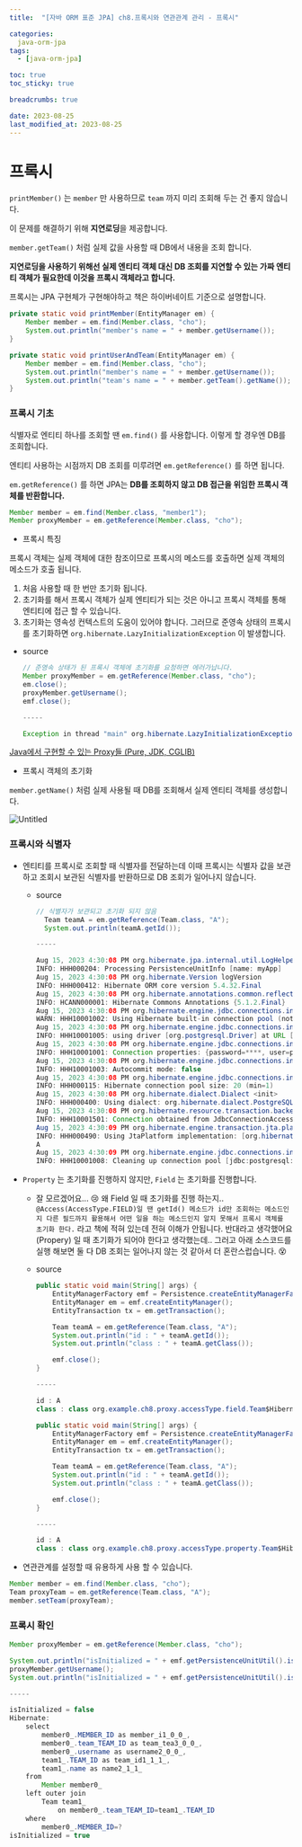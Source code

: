 ```yaml
---
title:  "[자바 ORM 표준 JPA] ch8.프록시와 연관관계 관리 - 프록시"

categories:
  java-orm-jpa
tags:
  - [java-orm-jpa]

toc: true
toc_sticky: true

breadcrumbs: true

date: 2023-08-25
last_modified_at: 2023-08-25
---
```


# 프록시

`printMember()` 는 `member` 만 사용하므로 `team` 까지 미리 조회해 두는 건 좋지 않습니다.

이 문제를 해결하기 위해 **지연로딩**을 제공합니다.

`member.getTeam()` 처럼 실제 값을 사용할 때 DB에서 내용을 조회 합니다.

**지연로딩을 사용하기 위해선 실제 엔티티 객체 대신 DB 조회를 지연할 수 있는 가짜 엔티티 객체가 필요한데 이것을 프록시 객체라고 합니다.**

프록시는 JPA 구현체가 구현해야하고 책은 하이버네이트 기준으로 설명합니다.

```java
private static void printMember(EntityManager em) {
    Member member = em.find(Member.class, "cho");
    System.out.println("member's name = " + member.getUsername());
}

private static void printUserAndTeam(EntityManager em) {
    Member member = em.find(Member.class, "cho");
    System.out.println("member's name = " + member.getUsername());
    System.out.println("team's name = " + member.getTeam().getName());
}
```

### 프록시 기초

식별자로 엔티티 하나를 조회할 땐 `em.find()` 를 사용합니다. 이렇게 할 경우엔 DB를 조회합니다.

엔티티 사용하는 시점까지 DB 조회를 미루려면 `em.getReference()` 를 하면 됩니다.

`em.getReference()` 를 하면 JPA는 **DB를 조회하지 않고 DB 접근을 위임한 프록시 객체를 반환합니다.**

```java
Member member = em.find(Member.class, "member1");
Member proxyMember = em.getReference(Member.class, "cho");
```

- 프록시 특징

프록시 객체는 실제 객체에 대한 참조이므로 프록시의 메소드를 호출하면 실제 객체의 메소드가 호출 됩니다.

1. 처음 사용할 때 한 번만 초기화 됩니다.
2. 초기화를 해서 프록시 객체가 실제 엔티티가 되는 것은 아니고 프록시 객체를 통해 엔티티에 접근 할 수 있습니다.
3. 초기화는 영속성 컨텍스트의 도움이 있어야 합니다. 그러므로 준영속 상태의 프록시를 초기화하면 `org.hibernate.LazyInitializationException` 이 발생합니다.
  - source

      ```java
      // 준영속 상태가 된 프록시 객체에 초기화를 요청하면 에러가납니다.
      Member proxyMember = em.getReference(Member.class, "cho");
      em.close();
      proxyMember.getUsername();
      emf.close();
      
      -----
      
      Exception in thread "main" org.hibernate.LazyInitializationException: could not initialize proxy [org.example.ch8.proxy.Member#cho] - no Session
      ```


[Java에서 구현할 수 있는 Proxy들 (Pure, JDK, CGLIB)](https://lob-dev.tistory.com/entry/Java에서-구현할-수-있는-Proxy-들-Pure-JDK-CGLIB)

- 프록시 객체의 초기화

`member.getName()` 처럼 실제 사용될 때 DB를 조회해서 실제 엔티티 객체를 생성합니다.

![Untitled](docs/assets/images/java-orm-jpa/8/8_1.png)

### 프록시와 식별자

- 엔티티를 프록시로 조회할 때 식별자를 전달하는데 이때 프록시는 식별자 값을 보관하고 조회시 보관된 식별자를 반환하므로 DB 조회가 일어나지 않습니다.
  - source

      ```java
      // 식별자가 보관되고 초기화 되지 않음
        Team teamA = em.getReference(Team.class, "A");
        System.out.println(teamA.getId());
      
      -----
      
      Aug 15, 2023 4:30:08 PM org.hibernate.jpa.internal.util.LogHelper logPersistenceUnitInformation
      INFO: HHH000204: Processing PersistenceUnitInfo [name: myApp]
      Aug 15, 2023 4:30:08 PM org.hibernate.Version logVersion
      INFO: HHH000412: Hibernate ORM core version 5.4.32.Final
      Aug 15, 2023 4:30:08 PM org.hibernate.annotations.common.reflection.java.JavaReflectionManager <clinit>
      INFO: HCANN000001: Hibernate Commons Annotations {5.1.2.Final}
      Aug 15, 2023 4:30:08 PM org.hibernate.engine.jdbc.connections.internal.DriverManagerConnectionProviderImpl configure
      WARN: HHH10001002: Using Hibernate built-in connection pool (not for production use!)
      Aug 15, 2023 4:30:08 PM org.hibernate.engine.jdbc.connections.internal.DriverManagerConnectionProviderImpl buildCreator
      INFO: HHH10001005: using driver [org.postgresql.Driver] at URL [jdbc:postgresql://localhost:5432/postgres?currentSchema=jpa]
      Aug 15, 2023 4:30:08 PM org.hibernate.engine.jdbc.connections.internal.DriverManagerConnectionProviderImpl buildCreator
      INFO: HHH10001001: Connection properties: {password=****, user=postgres}
      Aug 15, 2023 4:30:08 PM org.hibernate.engine.jdbc.connections.internal.DriverManagerConnectionProviderImpl buildCreator
      INFO: HHH10001003: Autocommit mode: false
      Aug 15, 2023 4:30:08 PM org.hibernate.engine.jdbc.connections.internal.DriverManagerConnectionProviderImpl$PooledConnections <init>
      INFO: HHH000115: Hibernate connection pool size: 20 (min=1)
      Aug 15, 2023 4:30:08 PM org.hibernate.dialect.Dialect <init>
      INFO: HHH000400: Using dialect: org.hibernate.dialect.PostgreSQL10Dialect
      Aug 15, 2023 4:30:08 PM org.hibernate.resource.transaction.backend.jdbc.internal.DdlTransactionIsolatorNonJtaImpl getIsolatedConnection
      INFO: HHH10001501: Connection obtained from JdbcConnectionAccess [org.hibernate.engine.jdbc.env.internal.JdbcEnvironmentInitiator$ConnectionProviderJdbcConnectionAccess@2b289ac9] for (non-JTA) DDL execution was not in auto-commit mode; the Connection 'local transaction' will be committed and the Connection will be set into auto-commit mode.
      Aug 15, 2023 4:30:09 PM org.hibernate.engine.transaction.jta.platform.internal.JtaPlatformInitiator initiateService
      INFO: HHH000490: Using JtaPlatform implementation: [org.hibernate.engine.transaction.jta.platform.internal.NoJtaPlatform]
      A
      Aug 15, 2023 4:30:09 PM org.hibernate.engine.jdbc.connections.internal.DriverManagerConnectionProviderImpl$PoolState stop
      INFO: HHH10001008: Cleaning up connection pool [jdbc:postgresql://localhost:5432/postgres?currentSchema=jpa]
      ```

- `Property` 는 초기화를 진행하지 않지만, `Field` 는 초기화를 진행합니다.
  - 잘 모르겠어요... 😢 왜 Field 일 때 초기화를 진행 하는지..
    `@Access(AccessType.FIELD)일 땐 getId() 메소드가 id만 조회하는 메소드인지 다른 필드까지 활용해서 어떤 일을 하는 메소드인지 알지 못해서 프록시 객체를 초기화 한다.` 라고 책에 적혀 있는데 전혀 이해가 안됩니다. 반대라고 생각했어요 (Propery) 일 때 초기화가 되어야 한다고 생각했는데.. 그러고 아래 소스코드를 실행 해보면 둘 다 DB 조회는 일어나지 않는 것 같아서 더 혼란스럽습니다. 😵
  - source

      ```java
      public static void main(String[] args) {
          EntityManagerFactory emf = Persistence.createEntityManagerFactory("myApp");
          EntityManager em = emf.createEntityManager();
          EntityTransaction tx = em.getTransaction();
      
          Team teamA = em.getReference(Team.class, "A");
          System.out.println("id : " + teamA.getId());
          System.out.println("class : " + teamA.getClass());
      
          emf.close();
      }
      
      -----
      
      id : A
      class : class org.example.ch8.proxy.accessType.field.Team$HibernateProxy$mFw53v4i
      ```

      ```java
      public static void main(String[] args) {
          EntityManagerFactory emf = Persistence.createEntityManagerFactory("myApp");
          EntityManager em = emf.createEntityManager();
          EntityTransaction tx = em.getTransaction();
      
          Team teamA = em.getReference(Team.class, "A");
          System.out.println("id : " + teamA.getId());
          System.out.println("class : " + teamA.getClass());
      
          emf.close();
      }
      
      -----
      
      id : A
      class : class org.example.ch8.proxy.accessType.property.Team$HibernateProxy$XSeNbh7u
      ```

- 연관관계를 설정할 때 유용하게 사용 할 수 있습니다.

```java
Member member = em.find(Member.class, "cho");
Team proxyTeam = em.getReference(Team.class, "A");
member.setTeam(proxyTeam);
```

### 프록시 확인

```java
Member proxyMember = em.getReference(Member.class, "cho");

System.out.println("isInitialized = " + emf.getPersistenceUnitUtil().isLoaded(proxyMember));
proxyMember.getUsername();
System.out.println("isInitialized = " + emf.getPersistenceUnitUtil().isLoaded(proxyMember));

-----

isInitialized = false
Hibernate: 
    select
        member0_.MEMBER_ID as member_i1_0_0_,
        member0_.team_TEAM_ID as team_tea3_0_0_,
        member0_.username as username2_0_0_,
        team1_.TEAM_ID as team_id1_1_1_,
        team1_.name as name2_1_1_ 
    from
        Member member0_ 
    left outer join
        Team team1_ 
            on member0_.team_TEAM_ID=team1_.TEAM_ID 
    where
        member0_.MEMBER_ID=?
isInitialized = true
```
